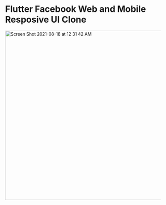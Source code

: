# Flutter Facebook Web and Mobile Resposive UI Clone
<img width="547" alt="Screen Shot 2021-08-18 at 12 31 42 AM" src="https://user-images.githubusercontent.com/38086269/129804067-43de2abe-dbd9-4917-98a9-310fd92ad6a6.png">
